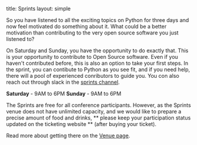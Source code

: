 title: Sprints 
layout: simple

So you have listened to all the exciting topics on Python for three days and now feel motivated do something about it. What could be a better motivation than contributing to the very open source software you just listened to?

On Saturday and Sunday, you have the opportunity to do exactly that. This is your opportunity to contribute to Open Source software. Even if you haven't contributed before, this is also an option to take your first steps. In the sprint, you can contibute to Python as you see fit, and if you need help, there will a pool of experienced conributors to guide you. You con also reach out through slack in the <a href="https://pyconportugal.slack.com/" target="_blank">sprints channel</a>.

**Saturday** - 9AM to 6PM
**Sunday** - 9AM to 6PM

The Sprints are free for all conference participants. However, as the Sprints venue does not have unlimited capacity, and we would like to prepare a precise amount of food and drinks, ** please keep your participation status updated on the ticketing website ** (after buying your ticket). 

Read more about getting there on the [Venue page](/information/venue/).
